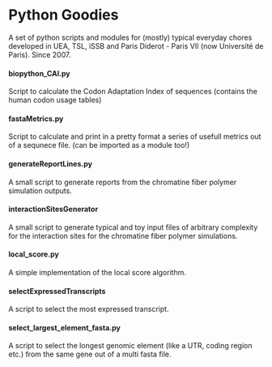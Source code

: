 Python Goodies
=============

A set of python scripts and modules for (mostly) typical everyday chores developed in UEA, TSL, iSSB and Paris Diderot - Paris VII (now Université de Paris).
Since 2007.

#### biopython_CAI.py
Script to calculate the Codon Adaptation Index of sequences (contains the human codon usage tables)

#### fastaMetrics.py
Script to calculate and print in a pretty format a series of usefull metrics out of a sequnece file. (can be imported as a module too!)

#### generateReportLines.py
A small script to generate reports from the chromatine fiber polymer simulation outputs.

#### interactionSitesGenerator
A small script to generate typical and toy input files of arbitrary complexity for the interaction sites for the chromatine fiber polymer simulations.

#### local_score.py
A simple implementation of the local score algorithm.

#### selectExpressedTranscripts
A script to select the most expressed transcript.

#### select_largest_element_fasta.py
A script to select the longest genomic element (like a UTR, coding
region etc.) from the same gene out of a multi fasta file.
